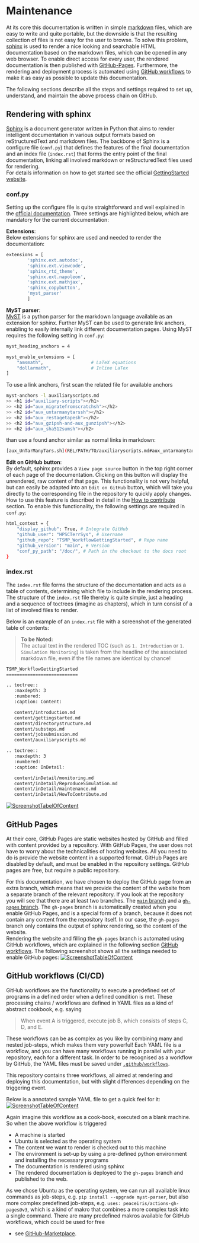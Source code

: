 # Maintenance

At its core this documentation is written in simple [markdown](https://markdown.de/) 
files, which are easy to write and quite portable, but the downside is that 
the resulting collection of files is not easy for the user to browse. To solve 
this problem, [sphinx](https://www.sphinx-doc.org/en/master) is used to render 
a nice looking and searchable HTML documentation based on the markdown files, 
which can be opened in any web browser. To enable direct access for every user, 
the rendered documentation is then published with [GitHub-Pages](https://docs.github.com/en/pages/getting-started-with-github-pages/about-github-pages). Furthermore, the rendering and deployment process 
is automated using [GitHub workflows](https://docs.github.com/en/actions/using-workflows/about-workflows) to make it as easy as possible to update this 
documentation.

The following sections describe all the steps and settings required to set up, understand, and maintain the above process chain on GitHub.

## Rendering with sphinx

[Sphinx](https://www.sphinx-doc.org/en/master) is a document generator written in Python that aims to render intelligent documentation in various output formats based on reStructuredText and markdown files. 
The backbone of Sphinx is a configure file (`conf.py`) that defines the features of the final documentation and an index file (`index.rst`) that forms the entry point of the final documentation, linking all involved markdown or reStructuredText files used for rendering.  
For details information on how to get started see the official [GettingStarted website](https://www.sphinx-doc.org/en/master/usage/quickstart.html).

### conf.py
Setting up the configure file is quite straightforward and well explained in the [official documentation](https://www.sphinx-doc.org/en/master/usage/configuration.html). Three settings are highlighted below, which are mandatory for the current documentation:   

**Extensions**:  
Below extensions for sphinx are used and needed to render the documentation:
``` bash
extensions = [
        'sphinx.ext.autodoc',
        'sphinx.ext.viewcode',
        'sphinx_rtd_theme',
        'sphinx.ext.napoleon',
        'sphinx.ext.mathjax',
        'sphinx_copybutton',
        'myst_parser'
        ]
```

**MyST parser**:   
[MyST](https://myst-parser.readthedocs.io/en/latest/) is a python parser for the markdown language available as an extension for sphinx. Further MyST can be used to generate link anchors, enabling to easily internally link different documentation pages. 
Using MyST requires the following setting in `conf.py`:
``` bash
myst_heading_anchors = 4

myst_enable_extensions = [
    "amsmath",                  # LaTeX equations
    "dollarmath",               # Inline LaTex
]
```

To use a link anchors, first scan the related file for available anchors
``` bash
myst-anchors -l auxiliaryscripts.md
>> <h1 id="auxiliary-scripts"></h1>
>> <h2 id="aux_migratefromscratchsh"></h2>
>> <h2 id="aux_untarmanytarssh"></h2>
>> <h2 id="aux_restagetapesh"></h2>
>> <h2 id="aux_gzipsh-and-aux_gunzipsh"></h2>
>> <h2 id="aux_sha512sumsh"></h2>
```
than use a found anchor similar as normal links in markdown:
``` bash
[aux_UnTarManyTars.sh](REL/PATH/TO/auxiliaryscripts.md#aux_untarmanytarssh)
```

**Edit on GitHub button**:   
By default, sphinx provides a `View page source` button in the top right corner of each page of the documentation. Clicking on this button will display the unrendered, raw content of that page. This functionality is not very helpful, but can easily be adapted into an `Edit on GitHub` button, which will take you directly to the corresponding file in the repository to quickly apply changes. How to use this feature is described in detail in the [How to contribute](./HowToContribute.md#how-to-contribute-to-the-documentation) section. To enable this functionality, the following settings are required in `conf.py`:
``` bash
html_context = {
    "display_github": True, # Integrate GitHub
    "github_user": "HPSCTerrSys", # Username
    "github_repo": "TSMP_WorkflowGettingStarted", # Repo name
    "github_version": "main", # Version
    "conf_py_path": "/doc/", # Path in the checkout to the docs root
}
```

### index.rst
The `index.rst` file forms the structure of the documentation and acts as a table of contents, determining which file to include in the rendering process. The structure of the `index.rst` file thereby is quite simple, just a heading and a sequence of toctrees (imagine as chapters), which in turn consist of a list of involved files to render. 

Below is an example of an `index.rst` file with a screenshot of the generated table of contents:
> **To be Noted:**   
> The actual text in the rendered TOC (such as `1. Introduction` or `1. Simulation Monitoring`) is taken from the headline of the associated markdown file, even if the file names are identical by chance!
``` bash
TSMP_WorkflowGettingStarted
===========================

.. toctree::
   :maxdepth: 3
   :numbered:
   :caption: Content:

   content/introduction.md
   content/gettingstarted.md
   content/directorystructure.md
   content/substeps.md
   content/jobsubmission.md
   content/auxiliaryscripts.md

.. toctree::
   :maxdepth: 3
   :numbered:
   :caption: InDetail:

   content/inDetail/monitoring.md
   content/inDetail/ReproduceSimulation.md
   content/inDetail/maintenance.md
   content/inDetail/HowToContribute.md
``` 
[![ScreenshotTabelOfContent](./ScreenshotTabelOfContent.png)](./ScreenshotTabelOfContent.png)


## GitHub Pages

At their core, GitHub Pages are static websites hosted by GitHub and filled with content provided by a repository. With GitHub Pages, the user does not have to worry about the technicalities of hosting websites. All you need to do is provide the website content in a supported format. GitHub Pages are disabled by default, and must be enabled in the repository settings. GitHub pages are free, but require a public repository.

For this documentation, we have chosen to deploy the GitHub page from an extra branch, which means that we provide the content of the website from a separate branch of the relevant repository. If you look at the repository you will see that there are at least two branches. The [`main` branch](https://github.com/HPSCTerrSys/TSMP_WorkflowGettingStarted/tree/main) and a [`gh-pages` branch](https://github.com/HPSCTerrSys/TSMP_WorkflowGettingStarted/tree/gh-pages). The `gh-pages` branch is automatically created when you enable GitHub Pages, and is a special form of a branch, because it does not contain any content from the repository itself.  In our case, the `gh-pages` branch only contains the output of sphinx rendering, so the content of the website.   
Rendering the website and filling the `gh-pages` branch is automated using GitHub workflows, which are explained in the following section [GitHub workflows](#github-workflows-cicd). 
The following screenshot shows all the settings needed to enable GitHub pages:
[![ScreenshotTableOfContent](./ScreenshotSettingGitHubPages.png)](./ScreenshotSettingGitHubPages.png)

## GitHub workflows (CI/CD)

GitHub workflows are the functionality to execute a predefined set of programs in a defined order when a defined condition is met. 
These processing chains / workflows are defined in YAML files as a kind of abstract cookbook, e.g. saying   

> When event A is triggered, execute job B, which consists of steps C, D, and E.  

These workflows can be as complex as you like by combining many and nested job-steps, which makes them very powerful! Each YAML file is a workflow, and you can have many workflows running in parallel with your repository, each for a different task. In order to be recognised as a workflow by GitHub, the YAML files must be saved under [`.github/workflows`](https://github.com/HPSCTerrSys/TSMP_WorkflowGettingStarted/tree/main/.github/workflows).

This repository contains three workflows, all aimed at rendering and deploying this documentation, but with slight differences depending on the triggering event.

Below is a annotated sample YAML file to get a quick feel for it:
[![ScreenshotTableOfContent](./ScreenshotYAMLFile.png)](./ScreenshotYAMLFile.png)  

Again imagine this workflow as a cook-book, executed on a blank machine. So when the above workflow is triggered 

- A machine is started
- Ubuntu is selected as the operating system
- The content we want to render is checked out to this machine
- The environment is set-up by using a pre-defined python environment and installing the necessary programs
- The documentation is rendered using sphinx
- The rendered documentation is deployed to the `gh-pages` branch and published to the web.

As we chose Ubuntu as the operating system, we can run all available linux commands as job-steps, e.g. `pip install --upgrade myst-parser`, but also more complex predefined job-steps, e.g. `uses: peaceiris/actions-gh-pages@v3`, which is a kind of makro that combines a more complex task into a single command. There are many predefined makros available for GitHub workflows, which could be used for free 
- see [GitHub-Marketplace](https://github.com/marketplace).